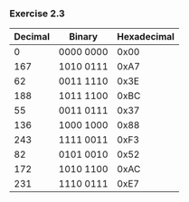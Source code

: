 ### Exercise 2.3
| Decimal | Binary      | Hexadecimal    |
| ------- | ----------- | -------------- |
| 0       | 0000 0000   | 0x00           |
| 167     | 1010 0111   | 0xA7           |
| 62      | 0011 1110   | 0x3E           |
| 188     | 1011 1100   | 0xBC           |
| 55      | 0011 0111   | 0x37           |
| 136     | 1000 1000   | 0x88           |
| 243     | 1111 0011   | 0xF3           |
| 82      | 0101 0010   | 0x52           |
| 172     | 1010 1100   | 0xAC           |
| 231     | 1110 0111   | 0xE7           |
